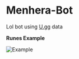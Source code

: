 # Menhera-Bot
Lol bot using [U.gg](https://u.gg/) data

**Runes Example**

![Example](https://user-images.githubusercontent.com/73412379/159405564-654cc92e-19cb-4659-8e6a-0fdb11553138.png)
